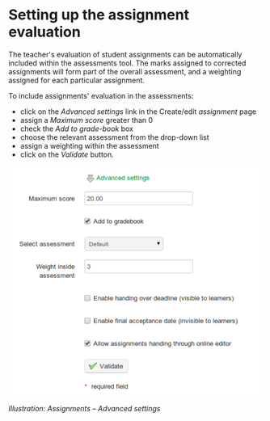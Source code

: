 # Setting up the assignment evaluation

The teacher's evaluation of student assignments can be automatically included within the assessments tool. The marks assigned to corrected assignments will form part of the overall assessment, and a weighting assigned for each particular assignment.

To include assignments' evaluation in the assessments:

* click on the _Advanced settings_ link in the Create/edit _assignment_ page
* assign a _Maximum score_ greater than 0
* check the _Add to grade-book_ box
* choose the relevant assessment from the drop-down list
* assign a weighting within the assessment
* click on the _Validate_ button.

![](../../.gitbook/assets/graphics71.png)

_Illustration: Assignments – Advanced settings_

